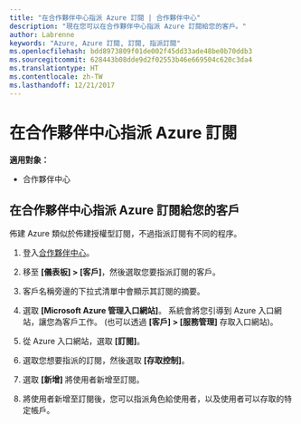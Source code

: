 ```yaml
---
title: "在合作夥伴中心指派 Azure 訂閱 | 合作夥伴中心"
description: "現在您可以在合作夥伴中心指派 Azure 訂閱給您的客戶。"
author: Labrenne
keywords: "Azure, Azure 訂閱, 訂閱, 指派訂閱"
ms.openlocfilehash: bdd8973809f01de002f45dd33ade48be0b70ddb3
ms.sourcegitcommit: 628443b08dde9d2f02553b46e669504c620c3da4
ms.translationtype: HT
ms.contentlocale: zh-TW
ms.lasthandoff: 12/21/2017
---
```

# <a name="assign-azure-subscriptions-in-partner-center"></a>在合作夥伴中心指派 Azure 訂閱

**適用對象：**

-  合作夥伴中心
 
## <a name="assign-azure-subcriptions-to-your-customers-in-partner-center"></a>在合作夥伴中心指派 Azure 訂閱給您的客戶

佈建 Azure 類似於佈建授權型訂閱，不過指派訂閱有不同的程序。
 
1. 登入[合作夥伴中心](https://na01.safelinks.protection.outlook.com/?url=https%3A%2F%2Fpartnercenter.microsoft.com%2F&data=02%7C01%7Cv-keimag%40microsoft.com%7C6f107d2337fa483b078e08d4efba2d13%7C72f988bf86f141af91ab2d7cd011db47%7C1%7C0%7C636397030307982666&sdata=jViWaoT04hVO10MpiduZoNV95Iv%2B4RX3wpVd028RHSU%3D&reserved=0)。

2. 移至 **\[儀表板\] > \[客戶\]**，然後選取您要指派訂閱的客戶。

3. 客戶名稱旁邊的下拉式清單中會顯示其訂閱的摘要。

4. 選取 **\[Microsoft Azure 管理入口網站\]**。 系統會將您引導到 Azure 入口網站，讓您為客戶工作。 (也可以透過 **\[客戶\] > \[服務管理\]** 存取入口網站)。

5. 從 Azure 入口網站，選取 **\[訂閱\]**。

6. 選取您想要指派的訂閱，然後選取 **\[存取控制\]**。

7. 選取 **\[新增\]** 將使用者新增至訂閱。 

8. 將使用者新增至訂閱後，您可以指派角色給使用者，以及使用者可以存取的特定帳戶。 



